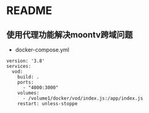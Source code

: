 # README
## 使用代理功能解决moontv跨域问题
- docker-compose.yml
```
version: '3.8'  
services:  
  vod:  
    build: .  
    ports:  
      - "4000:3000"  
    volumes:  
      - /volume1/docker/vod/index.js:/app/index.js  
    restart: unless-stoppe

```
